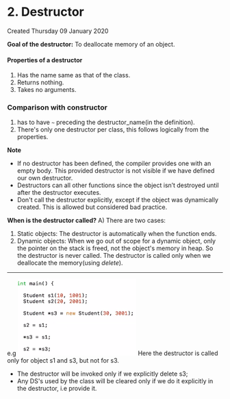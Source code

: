 # 2. Destructor
Created Thursday 09 January 2020

**Goal of the destructor:** To deallocate memory of an object.

#### Properties of a destructor
1. Has the name same as that of the class.
2. Returns nothing.
3. Takes no arguments.


### Comparison with constructor
1. has to have `~` preceding the destructor_name(in the definition).
2. There's only one destructor per class, this follows logically from the properties.

**Note**
* If no destructor has been defined, the compiler provides one with an empty body. This provided destructor is not visible if we have defined our own destructor.
* Destructors can all other functions since the object isn’t destroyed until after the destructor executes.
* Don't call the destructor explicitly, except if the object was dynamically created. This is allowed but considered bad practice.


**When is the destructor called?**
A) There are two cases:
1. Static objects: The destructor is automatically when the function ends.
2. Dynamic objects: When we go out of scope for a dynamic object, only the pointer on the stack is freed, not the object's memory in heap. So the destructor is never called. The destructor is called only when we deallocate the memory(using *delete*).

*****
e.g
![](./2._Destructor/Selection_012.png)
Here the destructor is called only for object s1 and s3, but not for s3.
* The destructor will be invoked only if we explicitly delete s3;
* Any DS's used by the class will be cleared only if we do it explicitly in the destructor, i.e provide it.



